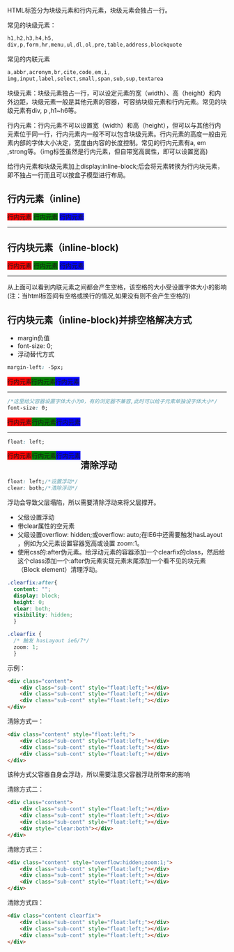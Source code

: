 

HTML标签分为块级元素和行内元素，块级元素会独占一行。

常见的块级元素：

```css
h1,h2,h3,h4,h5,
div,p,form,hr,menu,ul,dl,ol,pre,table,address,blockquote
```

常见的内联元素
```css
a,abbr,acronym,br,cite,code,em,i,
img,input,label,select,small,span,sub,sup,textarea
```

块级元素：块级元素独占一行，可以设定元素的宽（width）、高（height）和内外边距，块级元素一般是其他元素的容器，可容纳块级元素和行内元素。常见的块级元素有div, p ,h1~h6等。

<!-- more -->

行内元素：行内元素不可以设置宽（width）和高（height），但可以与其他行内元素位于同一行，行内元素内一般不可以包含块级元素。行内元素的高度一般由元素内部的字体大小决定，宽度由内容的长度控制。常见的行内元素有a, em ,strong等。（img标签虽然是行内元素，但自带宽高属性，即可以设置宽高)

给行内元素和块级元素加上display:inline-block;后会将元素转换为行内块元素，即不独占一行而且可以按盒子模型进行布局。



## 行内元素（inline)
<div class="margin-auto">
	<span style="background:red;">行内元素</span>  <span style="background:green;">行内元素</span>  <span style="background:blue;">行内元素</span>
	<hr>
</div>

## 行内块元素（inline-block)

<div class="margin-auto">
	<span style="background:red;display:inline-block;">行内元素</span>  <span style="background:green;display:inline-block;">行内元素</span>  <span style="background:blue;display:inline-block;">行内元素</span>
	<hr>
</div>

从上面可以看到内联元素之间都会产生空格，该空格的大小受设置字体大小的影响(注：当html标签间有空格或换行的情况,如果没有则不会产生空格的)

## 行内块元素（inline-block)并排空格解决方式

* margin负值
* font-size: 0;
* 浮动替代方式

```css
margin-left: -5px;
```

<div class="margin-auto">
	<span style="background:red;display:inline-block;">行内元素</span>  <span style="background:green;display:inline-block;margin-left:-5px;">行内元素</span>  <span style="background:blue;display:inline-block;margin-left:-5px;">行内元素</span>
	<hr>
</div>

```css
/*这里给父容器设置字体大小为0，有的浏览器不兼容,此时可以给子元素单独设字体大小*/
font-size: 0;
```

<div class="margin-auto" style="font-size: 0;">
	<span style="background:red;display:inline-block;font-size:14px;">行内元素</span>  <span style="background:green;display:inline-block;font-size:14px;">行内元素</span>  <span style="background:blue;display:inline-block;font-size:14px;">行内元素</span>
	<hr style="font-size: 14px;">
</div>

```css
float: left;
```

<div class="margin-auto" style="float: left;"><div><span style="background:red;display:inline-block;font-size:14px;float: left;">行内元素</span>  <span style="background:green;display:inline-block;font-size:14px;float: left;">行内元素</span>  <span style="background:blue;display:inline-block;font-size:14px;float: left;">行内元素</span></div>
	<hr>
</div>


## 清除浮动

```css
float: left;/*设置浮动*/
clear: both;/*清除浮动*/
```

浮动会导致父层塌陷，所以需要清除浮动来将父层撑开。


* 父级设置浮动
* 带clear属性的空元素
* 父级设置overflow: hidden;或overflow: auto;在IE6中还需要触发hasLayout ，例如为父元素设置容器宽高或设置 zoom:1。
* 使用css的:after伪元素。给浮动元素的容器添加一个clearfix的class，然后给这个class添加一个:after伪元素实现元素末尾添加一个看不见的块元素（Block element）清理浮动。


```css
.clearfix:after{
  content: ""; 
  display: block; 
  height: 0; 
  clear: both; 
  visibility: hidden;  
  }

.clearfix {
  /* 触发 hasLayout ie6/7*/ 
  zoom: 1; 
  }
```

示例：

```html
<div class="content">
	<div class="sub-cont" style="float:left;"></div>
	<div class="sub-cont" style="float:left;"></div>
	<div class="sub-cont" style="float:left;"></div>
</div>
```

清除方式一：

```html
<div class="content" style="float:left;">
	<div class="sub-cont" style="float:left;"></div>
	<div class="sub-cont" style="float:left;"></div>
	<div class="sub-cont" style="float:left;"></div>
</div>
```

该种方式父容器自身会浮动，所以需要注意父容器浮动所带来的影响

清除方式二：

```html
<div class="content">
	<div class="sub-cont" style="float:left;"></div>
	<div class="sub-cont" style="float:left;"></div>
	<div class="sub-cont" style="float:left;"></div>
	<div style="clear:both"></div>
</div>
```

清除方式三：

```html
<div class="content" style="overflow:hidden;zoom:1;">
	<div class="sub-cont" style="float:left;"></div>
	<div class="sub-cont" style="float:left;"></div>
	<div class="sub-cont" style="float:left;"></div>
</div>
```

清除方式四：

```html
<div class="content clearfix">
	<div class="sub-cont" style="float:left;"></div>
	<div class="sub-cont" style="float:left;"></div>
	<div class="sub-cont" style="float:left;"></div>
</div>
```


